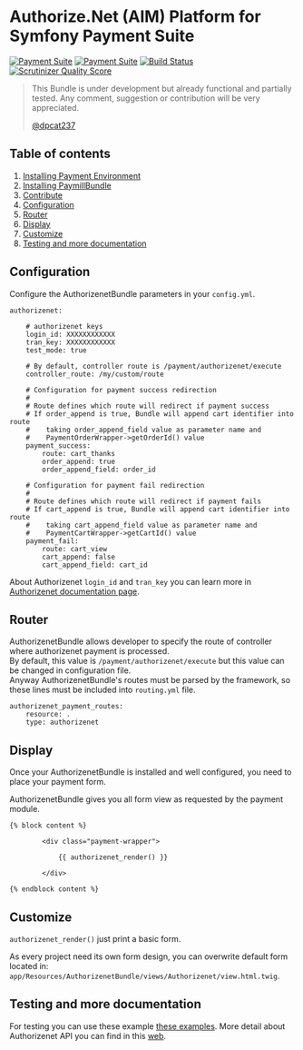 Authorize.Net (AIM) Platform for Symfony Payment Suite
=====

[![Payment Suite](http://mmoreram.github.io/PaymentCoreBundle/public/images/payment-suite.png)](https://github.com/mmoreram/PaymentCoreBundle)  [![Payment Suite](http://mmoreram.github.io/PaymentCoreBundle/public/images/still-maintained.png)]()  [![Build Status](https://api.travis-ci.org/dpcat237/AuthorizenetBundle.png?branch=master)](https://travis-ci.org/dpcat237/AuthorizenetBundle) [![Scrutinizer Quality Score](https://scrutinizer-ci.com/g/dpcat237/AuthorizenetBundle/badges/quality-score.png?s=43290e459683b8b94de1e695ca851a6451ab1b50)](https://scrutinizer-ci.com/g/dpcat237/AuthorizenetBundle/)

> This Bundle is under development but already functional and partially tested.
> Any comment, suggestion or contribution will be very appreciated.
>
> [@dpcat237](https://github.com/dpcat237)



Table of contents
-----

1.  [Installing Payment Environment](https://gist.github.com/mmoreram/6771947#file-configure-payfony-environment-md)
2.  [Installing PaymillBundle](https://gist.github.com/mmoreram/6771869#file-install-platform-md)
3.  [Contribute](https://gist.github.com/mmoreram/6813203#file-contribute-payfony-md)
4.  [Configuration](#configuration)
5.  [Router](#router)
6.  [Display](#display)
7.  [Customize](#customize)
8.  [Testing and more documentation](#testing-and-more-documentation)


Configuration
-----

Configure the AuthorizenetBundle parameters in your `config.yml`.

    authorizenet:

        # authorizenet keys
        login_id: XXXXXXXXXXXX
        tran_key: XXXXXXXXXXXX
        test_mode: true

        # By default, controller route is /payment/authorizenet/execute
        controller_route: /my/custom/route

        # Configuration for payment success redirection
        #
        # Route defines which route will redirect if payment success
        # If order_append is true, Bundle will append cart identifier into route
        #    taking order_append_field value as parameter name and
        #    PaymentOrderWrapper->getOrderId() value
        payment_success:
            route: cart_thanks
            order_append: true
            order_append_field: order_id

        # Configuration for payment fail redirection
        #
        # Route defines which route will redirect if payment fails
        # If cart_append is true, Bundle will append cart identifier into route
        #    taking cart_append_field value as parameter name and
        #    PaymentCartWrapper->getCartId() value
        payment_fail:
            route: cart_view
            cart_append: false
            cart_append_field: cart_id

About Authorizenet `login_id` and `tran_key` you can learn more in [Authorizenet documentation page](http://support.authorize.net/authkb/index?page=content&id=A576&actp=LIST_POPULAR).

Router
-----

AuthorizenetBundle allows developer to specify the route of controller where authorizenet payment is processed.  
By default, this value is `/payment/authorizenet/execute` but this value can be changed in configuration file.  
Anyway AuthorizenetBundle's routes must be parsed by the framework, so these lines must be included into `routing.yml` file.

    authorizenet_payment_routes:
        resource: .
        type: authorizenet

Display
-----

Once your AuthorizenetBundle is installed and well configured, you need to place your payment form.

AuthorizenetBundle gives you all form view as requested by the payment module.

    {% block content %}

            <div class="payment-wrapper">

                {{ authorizenet_render() }}

            </div>

    {% endblock content %}


Customize
-----

`authorizenet_render()` just print a basic form.

As every project need its own form design, you can overwrite default form located in: `app/Resources/AuthorizenetBundle/views/Authorizenet/view.html.twig`.


Testing and more documentation
-----

For testing you can use these example [these examples](http://developer.authorize.net/testingfaqs/).
More detail about Authorizenet API you can find in this [web](http://developer.authorize.net/).
